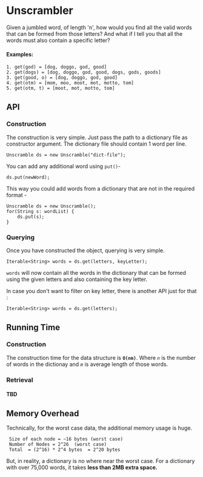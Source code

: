 # Unscrambler 

Given a jumbled word, of length 'n', how would you find all the valid words that can be formed from those letters? And what if I tell you that all the words  must also contain a specific letter?

#### Examples:
    1. get(god) = [dog, doggo, god, good] 
    2. get(dogs) = [dog, doggo, god, good, dogs, gods, goods]
    3. get(good, o) = [dog, doggo, god, good] 
    4. get(otm) = [mom, moo, moot, mot, motto, tom]
    5. get(otm, t) = [moot, mot, motto, tom]
    
## API

### Construction
The construction is very simple. Just pass the path to a dictionary file as constructor argument. The dictionary file should contain 1 word per line. 

    Unscramble ds = new Unscramble("dict-file");

You can add any additional word using `put()`-

    ds.put(newWord);

This way you could add words from a dictionary that are not in the required format -

    Unscramble ds = new Unscramble();
    for(String s: wordList) {
        ds.put(s);
    }


### Querying

Once you have constructed the object, querying is very simple.  

    Iterable<String> words = ds.get(letters, keyLetter);

`words` will now contain all the words in the dictionary that can be formed using the given letters and also containing the key letter.


In case you don't want to filter on key letter, there is another API just for that :

    Iterable<String> words = ds.get(letters);
    
## Running Time

###  Construction 
The construction time for the data structure is __`O(nm)`__. Where _`n`_ is the number of words in the dictionay and _`m`_ is average length of those words.

### Retrieval

#### TBD
<!--
The simplified version supports only letters from a-z. The retrieval time is, amazngly, __`O(m)`__, where `m` is the length of the input string. 
-->

## Memory Overhead
Technically, for the worst case data, the additional memory usage is huge.

     Size of each node = ~16 bytes (worst case)
     Number of Nodes = 2^26  (worst case)
     Total  = (2^16) * 2^4 bytes  = 2^20 bytes

But, in reality, a dictionary is no where near the worst case. For a dictionary with over 75,000 words, it takes __less than 2MB extra space.__    
